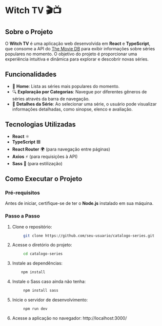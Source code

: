 # Witch TV 🎬📺  

## Sobre o Projeto  

O **Witch TV** é uma aplicação web desenvolvida em **React** e **TypeScript**, que consome a API do [The Movie DB](https://www.themoviedb.org/) para exibir informações sobre séries populares no momento. O objetivo do projeto é proporcionar uma experiência intuitiva e dinâmica para explorar e descobrir novas séries.  

## Funcionalidades  

- 📌 **Home**: Lista as séries mais populares do momento.  
- 🔍 **Exploração por Categorias**: Navegue por diferentes gêneros de séries através da barra de navegação.  
- 📝 **Detalhes da Série**: Ao selecionar uma série, o usuário pode visualizar informações detalhadas, como sinopse, elenco e avaliação.  

## Tecnologias Utilizadas  

- **React** ⚛️  
- **TypeScript** 🟦  
- **React Router** 🌍 (para navegação entre páginas)  
- **Axios** ⚡ (para requisições à API)  
- **Sass** 🎨 (para estilização)

## Como Executar o Projeto  

### Pré-requisitos  

Antes de iniciar, certifique-se de ter o **Node.js** instalado em sua máquina.  

### Passo a Passo  

1. Clone o repositório:  

   ```bash
        git clone https://github.com/seu-usuario/catalogo-series.git
   ```
2. Acesse o diretório do projeto:
   ```bash
        cd catalogo-series
    ```
3. Instale as dependências: 
    ```bash   
        npm install
    ```
4. Instale o Sass caso ainda não tenha:
   ```bash
        npm install sass
    ```
5. Inicie o servidor de desenvolvimento:
   ```bash
        npm run dev
    ```
6. Acesse a aplicação no navegador: http://localhost:3000/